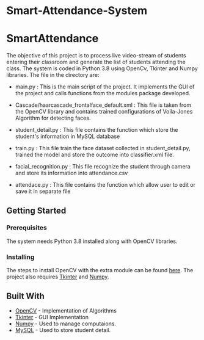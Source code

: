 # Smart-Attendance-System
# SmartAttendance

The objective of this project is to process live video-stream of students entering their classroom and generate the list of students attending the class.
The system is coded in Python 3.8 using OpenCv, Tkinter and Numpy libraries.
The file in the directory are:
* main.py : This is the main  script of the project.
                    It implements the GUI of the project and calls functions from the modules package developed.

* Cascade/haarcascade_frontalface_default.xml : This file is taken from the OpenCV library and contains trained configurations of Voila-Jones Algorithm for detecting faces.

* student_detail.py : This file contains the function which store the student's information in MySQL database

* train.py : This file train the face dataset collected in student_detail.py, trained the model and store the outcome into classifier.xml file.

* facial_recognition.py : This file recognize the student through camera and store its information into attendance.csv

* attendace.py : This file contains the function which allow user to edit or save it in separate file
   

## Getting Started
### Prerequisites

The system needs Python 3.8 installed along with OpenCV libraries.

### Installing

The steps to install OpenCV with the extra module can be found [here](https://github.com/opencv/opencv_contrib).
The project also requires [Tkinter](https://docs.python.org/3/library/tk.html) and [Numpy](http://www.numpy.org/).


## Built With

* [OpenCV](https://docs.opencv.org/master/) - Implementation of Algorithms
* [Tkinter](https://docs.python.org/3/library/tk.html) - GUI Implementation
* [Numpy](http://www.numpy.org/) - Used to manage computaions.
* [MySQL](https://dev.mysql.com/doc/) - Used to store student detail.


